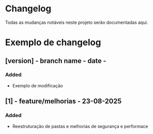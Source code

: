 # Changelog
Todas as mudanças notáveis neste projeto serão documentadas aqui.

# Exemplo de changelog
## [version] - branch name - date -
### Added
- Exemplo de modificação

## [1] - feature/melhorias - 23-08-2025
### Added
- Reestruturação de pastas e melhorias de segurança e performace